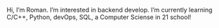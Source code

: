 Hi, I’m Roman. I’m interested in backend develop. I’m currently learning C/C++, Python, devOps, SQL, a Computer Sciense in 21 school!
